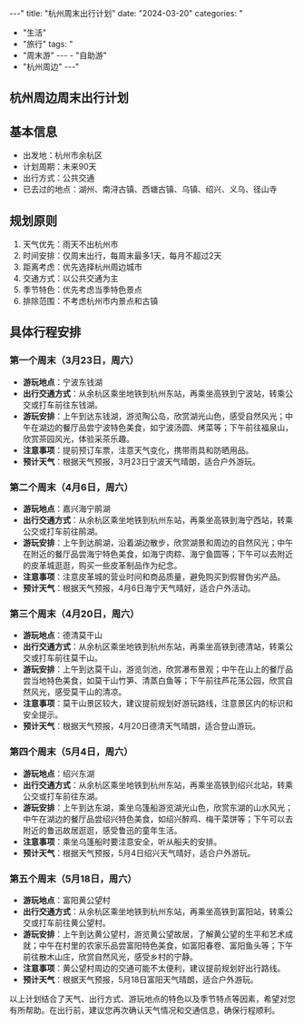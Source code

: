 
---"
title: "杭州周末出行计划"
date: "2024-03-20"
categories: "
  - "生活"
  - "旅行"
tags: "
  - "周末游"
---  - "自助游"
  - "杭州周边"
---"
## 杭州周边周末出行计划

## 基本信息
- 出发地：杭州市余杭区
- 计划周期：未来90天
- 出行方式：公共交通
- 已去过的地点：湖州、南浔古镇、西塘古镇、乌镇、绍兴、义乌、径山寺

## 规划原则
1. 天气优先：雨天不出杭州市
2. 时间安排：仅周末出行，每周末最多1天，每月不超过2天
3. 距离考虑：优先选择杭州周边城市
4. 交通方式：以公共交通为主
5. 季节特色：优先考虑当季特色景点
6. 排除范围：不考虑杭州市内景点和古镇

## 具体行程安排

### 第一个周末（3月23日，周六）
- **游玩地点**：宁波东钱湖
- **出行交通方式**：从余杭区乘坐地铁到杭州东站，再乘坐高铁到宁波站，转乘公交或打车前往东钱湖。
- **游玩安排**：上午到达东钱湖，游览陶公岛，欣赏湖光山色，感受自然风光；中午在湖边的餐厅品尝宁波特色美食，如宁波汤圆、烤菜等；下午前往福泉山，欣赏茶园风光，体验采茶乐趣。
- **注意事项**：提前预订车票，注意天气变化，携带雨具和防晒用品。
- **预计天气**：根据天气预报，3月23日宁波天气晴朗，适合户外游玩。

### 第二个周末（4月6日，周六）
- **游玩地点**：嘉兴海宁鹃湖
- **出行交通方式**：从余杭区乘坐地铁到杭州东站，再乘坐高铁到海宁西站，转乘公交或打车前往鹃湖。
- **游玩安排**：上午到达鹃湖，沿着湖边散步，欣赏湖景和周边的自然风光；中午在附近的餐厅品尝海宁特色美食，如海宁肉粽、海宁鱼圆等；下午可以去附近的皮革城逛逛，购买一些皮革制品作为纪念。
- **注意事项**：注意皮革城的营业时间和商品质量，避免购买到假冒伪劣产品。
- **预计天气**：根据天气预报，4月6日海宁天气晴好，适合户外活动。

### 第三个周末（4月20日，周六）
- **游玩地点**：德清莫干山
- **出行交通方式**：从余杭区乘坐地铁到杭州东站，再乘坐高铁到德清站，转乘公交或打车前往莫干山。
- **游玩安排**：上午到达莫干山，游览剑池，欣赏瀑布景观；中午在山上的餐厅品尝当地特色美食，如莫干山竹笋、清蒸白鱼等；下午前往芦花荡公园，欣赏自然风光，感受莫干山的清凉。
- **注意事项**：莫干山景区较大，建议提前规划好游玩路线，注意景区内的标识和安全提示。
- **预计天气**：根据天气预报，4月20日德清天气晴朗，适合登山游玩。

### 第四个周末（5月4日，周六）
- **游玩地点**：绍兴东湖
- **出行交通方式**：从余杭区乘坐地铁到杭州东站，再乘坐高铁到绍兴北站，转乘公交或打车前往东湖。
- **游玩安排**：上午到达东湖，乘坐乌篷船游览湖光山色，欣赏东湖的山水风光；中午在湖边的餐厅品尝绍兴特色美食，如绍兴醉鸡、梅干菜饼等；下午可以去附近的鲁迅故居逛逛，感受鲁迅的童年生活。
- **注意事项**：乘坐乌篷船时要注意安全，听从船夫的安排。
- **预计天气**：根据天气预报，5月4日绍兴天气晴好，适合户外游玩。

### 第五个周末（5月18日，周六）
- **游玩地点**：富阳黄公望村
- **出行交通方式**：从余杭区乘坐地铁到杭州东站，再乘坐高铁到富阳站，转乘公交或打车前往黄公望村。
- **游玩安排**：上午到达黄公望村，游览黄公望故居，了解黄公望的生平和艺术成就；中午在村里的农家乐品尝富阳特色美食，如富阳春卷、富阳鱼头等；下午前往散木山庄，欣赏自然风光，感受乡村的宁静。
- **注意事项**：黄公望村周边的交通可能不太便利，建议提前规划好出行路线。
- **预计天气**：根据天气预报，5月18日富阳天气晴朗，适合户外游玩。

以上计划结合了天气、出行方式、游玩地点的特色以及季节特点等因素，希望对您有所帮助。在出行前，建议您再次确认天气情况和交通信息，确保行程顺利。

